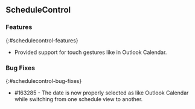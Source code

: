 ## ScheduleControl

### Features
{:#schedulecontrol-features}

* Provided support for touch gestures like in Outlook Calendar.

### Bug Fixes
{:#schedulecontrol-bug-fixes}

* \#163285 - The date is now properly selected as like Outlook Calendar while switching from one schedule view to another.